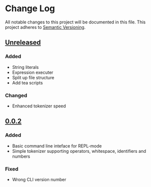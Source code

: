 # Change Log
All notable changes to this project will be documented in this file.
This project adheres to [Semantic Versioning](https://semver.org).

## [Unreleased]
### Added
- String literals
- Expression executer
- Split up file structure
- Add tea scripts

### Changed
- Enhanced tokenizer speed

## [0.0.2]
### Added
- Basic command line inteface for REPL-mode
- Simple tokenizer supporting operators, whitespace, identifiers and numbers

### Fixed
- Wrong CLI version number


[Unreleased]: https://gitlab.com/lsp/tea/compare/v0.0.2...master
[0.0.2]: https://gitlab.com/lsp/tea/compare/v0.0.1...v0.0.2
